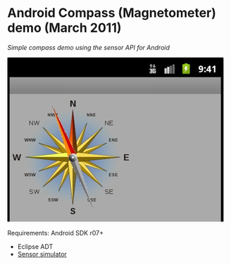# Android Compass (Magnetometer) demo (March 2011)
_Simple compass demo using the sensor API for Android_

![](https://github.com/hectormoralespiloni/Android-Compass-demo/blob/master/compassDemo.jpg)

Requirements:
Android SDK r07+
* Eclipse ADT
* [Sensor simulator](http://code.google.com/p/openintents/wiki/SensorSimulator)